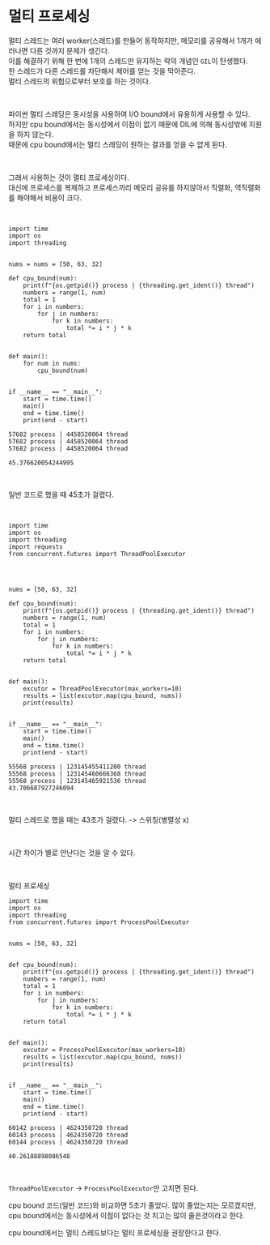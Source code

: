 # 멀티 프로세싱

멀티 스레드는 여러 worker(스레드)를 만들어 동작하지만, 메모리를 공유해서 1개가 에러나면 다른 것까지 문제가 생긴다.  
이를 해결하기 위해 한 번에 1개의 스레드만 유지하는 락의 개념인 `GIL`이 탄생했다.  
한 스레드가 다른 스레드를 차단해서 제어를 얻는 것을 막아준다.  
멀티 스레드의 위험으로부터 보호를 하는 것이다.  

<br>

파이썬 멀티 스레딩은 동시성을 사용하여 I/O bound에서 유용하게 사용할 수 있다.  
하지만 cpu bound에서는 동시성에서 이점이 없기 때문에 DIL에 의해 동시성밖에 지원을 하지 않는다.  
때문에 cpu bound에서는 멀티 스레딩이 원하는 결과를 얻을 수 없게 된다.

<br>

그래서 사용하는 것이 멀티 프로세싱이다.  
대신에 프로세스를 복제하고 프로세스끼리 메모리 공유를 하지않아서 직렬화, 역직렬화를 해야해서 비용이 크다.  

<br>

```
import time
import os
import threading


nums = nums = [50, 63, 32]

def cpu_bound(num):
    print(f"{os.getpid()} process | {threading.get_ident()} thread")
    numbers = range(1, num)
    total = 1
    for i in numbers:
        for j in numbers:
            for k in numbers:
                total *= i * j * k
    return total


def main():
    for num in nums:
        cpu_bound(num)


if __name__ == "__main__":
    start = time.time()
    main()
    end = time.time()
    print(end - start)
```

```
57682 process | 4458520064 thread
57682 process | 4458520064 thread
57682 process | 4458520064 thread

45.376620054244995
```

<br>

일반 코드로 했을 때 45초가 걸렸다.

<br>


```
import time
import os
import threading
import requests
from concurrent.futures import ThreadPoolExecutor




nums = [50, 63, 32]

def cpu_bound(num):
    print(f"{os.getpid()} process | {threading.get_ident()} thread")
    numbers = range(1, num)
    total = 1
    for i in numbers:
        for j in numbers:
            for k in numbers:
                total *= i * j * k
    return total


def main():
    excutor = ThreadPoolExecutor(max_workers=10)
    results = list(excutor.map(cpu_bound, nums))
    print(results)


if __name__ == "__main__":
    start = time.time()
    main()
    end = time.time()
    print(end - start)
```

```
55568 process | 123145455411200 thread
55568 process | 123145460666368 thread
55568 process | 123145465921536 thread
43.706687927246094
```

<br>

멀티 스레드로 했을 때는 43초가 걸렸다. -> 스위칭(병렬성 x)

<br>

시간 차이가 별로 안난다는 것을 알 수 있다.  

<br>

멀티 프로세싱

```
import time
import os
import threading
from concurrent.futures import ProcessPoolExecutor


nums = [50, 63, 32]


def cpu_bound(num):
    print(f"{os.getpid()} process | {threading.get_ident()} thread")
    numbers = range(1, num)
    total = 1
    for i in numbers:
        for j in numbers:
            for k in numbers:
                total *= i * j * k
    return total


def main():
    excutor = ProcessPoolExecutor(max_workers=10)
    results = list(excutor.map(cpu_bound, nums))
    print(results)


if __name__ == "__main__":
    start = time.time()
    main()
    end = time.time()
    print(end - start)
```


```
60142 process | 4624350720 thread
60143 process | 4624350720 thread
60144 process | 4624350720 thread

40.26188898086548
```

<br>

`ThreadPoolExecutor` -> `ProcessPoolExecutor`만 고치면 된다.

cpu bound 코드(일반 코드)와 비교하면 5초가 줄었다. 많이 줄었는지는 모르겠지만, cpu bound에서는 동시성에서 이점이 없다는 것 치고는 많이 줄은것이라고 한다.  

cpu bound에서는 멀티 스레드보다는 멀티 프로세싱을 권장한다고 한다.  

<br>
